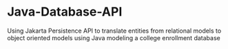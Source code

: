# Java-Database-API
 Using Jakarta Persistence API to translate entities from relational models to object oriented models using Java modeling a college enrollment database
